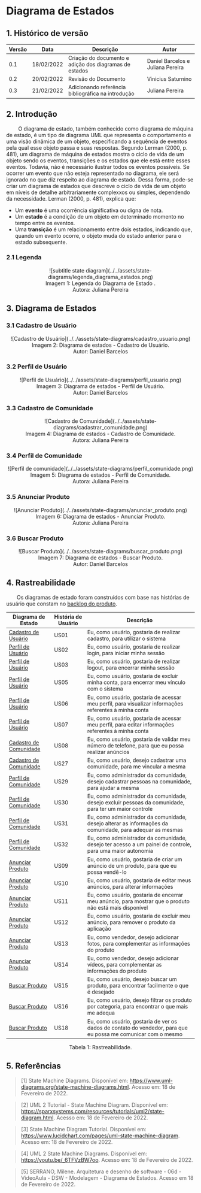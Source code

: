 # Diagrama de Estados

## 1. Histórico de versão

<center>

| Versão | Data       | Descrição                                           | Autor        |
| ------ | ---------- | --------------------------------------------------- | ------------ |
| 0.1    | 18/02/2022 | Criação do documento e adição dos diagramas de estados | Daniel Barcelos e Juliana Pereira |
| 0.2    | 20/02/2022 | Revisão do Documento | Vinicius Saturnino |
| 0.3    | 21/02/2022 | Adicionando referência bibliográfica na introdução | Juliana Pereira |

</center>

## 2. Introdução

&emsp;&emsp; O diagrama de estado, também conhecido como diagrama de máquina de estado, é um tipo de diagrama UML que representa o comportamento e uma visão dinâmica de um objeto, especificando a sequência de eventos pela qual esse objeto passa e suas respostas. Segundo Lerman (2000, p. 481), um diagrama de máquina de estados mostra o ciclo de vida de um objeto sendo os eventos, transições e os estados que ele está entre esses eventos. Todavia, não é necessário ilustrar todos os eventos possíveis. Se ocorrer um evento que não esteja representado no diagrama, ele será ignorado no que diz respeito ao diagrama de estado.  Dessa forma, pode-se criar um diagrama de estados que descreve o ciclo de vida de um objeto em níveis de detalhe arbitrariamente complexxos ou simples, dependendo da necessidade.
Lerman (2000, p. 481), explica que: 

* Um <strong>evento</strong> é uma ocorrência significativa ou digna de nota. 
* Um <strong>estado</strong> é a condição de um objeto em determinado momento no tempo entre os eventos.
* Uma <strong>transição</strong> é um relacionamento entre dois estados, indicando que, quando um evento ocorre, o objeto muda do estado anterior para o estado subsequente.

### 2.1 Legenda

<center>
![subtitle state diagram](../../assets/state-diagrams/legenda_diagrama_estados.png)
<figcaption>Imagem 1: Legenda do Diagrama de Estado .</figcaption>
<figcaption>Autora: Juliana Pereira</figcaption>
</center>

## 3. Diagrama de Estados

### 3.1 Cadastro de Usuário
<center>
![Cadastro de Usuário](../../assets/state-diagrams/cadastro_usuario.png)
<figcaption>Imagem 2: Diagrama de estados - Cadastro de Usuário.</figcaption>
<figcaption>Autor: Daniel Barcelos</figcaption>
</center>


### 3.2 Perfil de Usuário
<center>
![Perfil de Usuário](../../assets/state-diagrams/perfil_usuario.png)
<figcaption>Imagem 3: Diagrama de estados - Perfil de Usuário.</figcaption>
<figcaption>Autor: Daniel Barcelos</figcaption>
</center> 

### 3.3 Cadastro de Comunidade
<center>
![Cadastro de Comunidade](../../assets/state-diagrams/cadastrar_comunidade.png)
<figcaption>Imagem 4: Diagrama de estados - Cadastro de Comunidade.</figcaption>
<figcaption>Autora: Juliana Pereira</figcaption>
</center>

### 3.4 Perfil de Comunidade
<center>
![Perfil de comunidade](../../assets/state-diagrams/perfil_comunidade.png)
<figcaption>Imagem 5: Diagrama de estados - Perfil de Comunidade.</figcaption>
<figcaption>Autora: Juliana Pereira</figcaption>
</center>

### 3.5 Anunciar Produto
<center>
![Anunciar Produto](../../assets/state-diagrams/anunciar_produto.png)
<figcaption>Imagem 6: Diagrama de estados - Anunciar Produto.</figcaption>
<figcaption>Autora: Juliana Pereira</figcaption>
</center> 

### 3.6 Buscar Produto
<center>
![Buscar Produto](../../assets/state-diagrams/buscar_produto.png)
<figcaption>Imagem 7: Diagrama de estados - Buscar Produto.</figcaption>
<figcaption>Autor: Daniel Barcelos</figcaption>
</center>

## 4. Rastreabilidade

&emsp;&emsp;Os diagramas de estado foram construídos com base nas histórias de usuário que constam no [backlog do produto](./backlog.md).

<center>

| Diagrama de Estado  | História de Usuário  | Descrição  |
|----------------------|------------|------------|
| [Cadastro de Usuário](#31-cadastro-de-usuario)                 | US01                 | Eu, como usuário, gostaria de realizar cadastro, para utilizar o sistema  |
| [Perfil de Usuário](#32-perfil-de-usuario)                 | US02                 | Eu, como usuário, gostaria de realizar login, para iniciar minha sessão  |
| [Perfil de Usuário](#32-perfil-de-usuario)                 | US03                 | Eu, como usuário, gostaria de realizar logout, para encerrar minha sessão  |
| [Perfil de Usuário](#32-perfil-de-usuario)                 | US05                 | Eu, como usuário, gostaria de excluir minha conta, para encerrar meu vínculo com o sistema  |
| [Perfil de Usuário](#32-perfil-de-usuario)                 | US06                 | Eu, como usuário, gostaria de acessar meu perfil, para visualizar informações referentes à minha conta  |
| [Perfil de Usuário](#32-perfil-de-usuario)                 | US07                 | Eu, como usuário, gostaria de acessar meu perfil, para editar informações referentes à minha conta  |
| [Cadastro de Comunidade](#33-cadastro-de-comunidade)                 | US08                 | Eu, como usuário, gostaria de validar meu número de telefone, para que eu possa realizar anúncios  |
| [Cadastro de Comunidade](#33-cadastro-de-comunidade)                 | US27                 | Eu, como usuário, desejo cadastrar uma comunidade, para me vincular a mesma  |
| [Perfil de Comunidade](#34-perfil-de-comunidade)                 | US29                 | Eu, como administrador da comunidade, desejo cadastrar pessoas na comunidade, para ajudar a mesma  |
| [Perfil de Comunidade](#34-perfil-de-comunidade)                 | US30                 | Eu, como administrador da comunidade, desejo excluir pessoas da comunidade, para ter um maior controle  |
| [Perfil de Comunidade](#34-perfil-de-comunidade)                 | US31                 | Eu, como administrador da comunidade, desejo alterar as informações da comunidade, para adequar as mesmas  |
| [Perfil de Comunidade](#34-perfil-de-comunidade)                 | US32                 | Eu, como administrador da comunidade, desejo ter acesso a um painel de controle, para uma maior autonomia  |
| [Anunciar Produto](#35-anunciar-produto)                 | US09                 | Eu, como usuário, gostaria de criar um anúncio de um produto, para que eu possa vendê-lo  |
| [Anunciar Produto](#35-anunciar-produto)                 | US10                 | Eu, como usuário, gostaria de editar meus anúncios, para alterar informações  |
| [Anunciar Produto](#35-anunciar-produto)                 | US11                 | Eu, como usuário, gostaria de encerrar meu anúncio, para mostrar que o produto não está mais disponível  |
| [Anunciar Produto](#35-anunciar-produto)                 | US12                 | Eu, como usuário, gostaria de excluir meu anúncio, para remover o produto da aplicação  |
| [Anunciar Produto](#35-anunciar-produto)                 | US13                 | Eu, como vendedor, desejo adicionar fotos, para complementar as informações do produto  |
| [Anunciar Produto](#35-anunciar-produto)                 | US14                 | Eu, como vendedor, desejo adicionar vídeos, para complementar as informações do produto  |
| [Buscar Produto](#36-buscar-produto)                 | US15                 | Eu, como usuário, desejo buscar um produto, para encontrar facilmente o que é desejado  |
| [Buscar Produto](#36-buscar-produto)                 | US16                 | Eu, como usuário, desejo filtrar os produto por categoria, para encontrar o que mais me adequa  |
| [Buscar Produto](#36-buscar-produto)                 | US18                 | Eu, como usuário, gostaria de ver os dados de contato do vendedor, para que eu possa me comunicar com o mesmo  |
<figcaption>Tabela 1: Rastreabilidade.</figcaption>

</center>

## 5. Referências

> [1] State Machine Diagrams. Disponível em: <https://www.uml-diagrams.org/state-machine-diagrams.html>. Acesso em: 18 de Fevereiro de 2022.

> [2] UML 2 Tutorial - State Machine Diagram. Disponível em: <https://sparxsystems.com/resources/tutorials/uml2/state-diagram.html>. Acesso em: 18 de Fevereiro de 2022.

> [3] State Machine Diagram Tutorial. Disponível em: <https://www.lucidchart.com/pages/uml-state-machine-diagram>. Acesso em: 18 de Fevereiro de 2022.

> [4] UML 2 State Machine Diagrams. Disponível em: <https://youtu.be/_6TFVzBW7oo>. Acesso em: 18 de Fevereiro de 2022.

> [5] SERRANO, Milene. Arquitetura e desenho de software - 06d - VideoAula - DSW - Modelagem - Diagrama de Estados. Acesso em 18 de Fevereiro de 2022.
